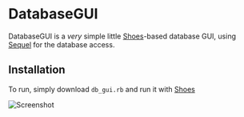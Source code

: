 DatabaseGUI
===========

DatabaseGUI is a *very* simple little [Shoes][]-based database GUI, using [Sequel][] for the database access.

Installation
------------

To run, simply download `db_gui.rb` and run it with [Shoes][]

![Screenshot][]

[shoes]:      http://shoes.heroku.com
[sequel]:     http://sequel.rubyforge.org
[screenshot]: /remi/db_gui/raw/master/screenshot.png
